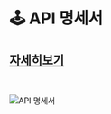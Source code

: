 # 🕹 API 명세서
## [자세히보기](https://blushing-friend-fae.notion.site/API-84eacb82e6614561a3456764761e8fe1)

</br>

![API 명세서](/uploads/d8ec5ad1ae080560cdf2e448a2fd7a7f/screencapture-notion-so-API-84eacb82e6614561a3456764761e8fe1-2023-02-17-02_56_11.png)
